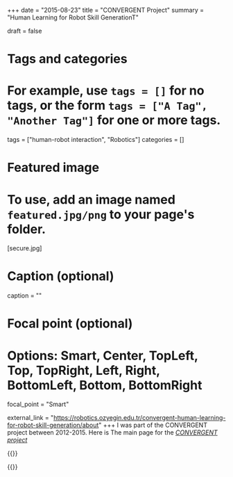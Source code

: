 +++
date = "2015-08-23"
title = "CONVERGENT Project"
summary = "Human Learning for Robot Skill GenerationT"

draft = false

# Tags and categories
# For example, use `tags = []` for no tags, or the form `tags = ["A Tag", "Another Tag"]` for one or more tags.
tags = ["human-robot interaction", "Robotics"]
categories = []

# Featured image
# To use, add an image named `featured.jpg/png` to your page's folder. 
[secure.jpg]
  # Caption (optional)
  caption = ""

  # Focal point (optional)
  # Options: Smart, Center, TopLeft, Top, TopRight, Left, Right, BottomLeft, Bottom, BottomRight
  focal_point = "Smart"

external_link = "https://robotics.ozyegin.edu.tr/convergent-human-learning-for-robot-skill-generation/about"
+++
I was part of the CONVERGENT project between 2012-2015. Here is The main page for the [*CONVERGENT project*](https://robotics.ozyegin.edu.tr/convergent-human-learning-for-robot-skill-generation/about) 

{{<youtube S3NW0hr72mU>}}

{{<youtube BtewbdaRQc0>}}
